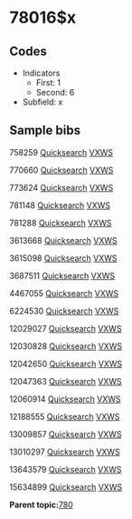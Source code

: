 # 78016$x

## Codes

-   Indicators
    -   First: 1
    -   Second: 6
-   Subfield: x

## Sample bibs

758259 [Quicksearch](https://search.library.yale.edu/catalog/758259) [VXWS](http://prodorbis.library.yale.edu:7014/vxws/GetHoldingsService?bibId=758259)

770660 [Quicksearch](https://search.library.yale.edu/catalog/770660) [VXWS](http://prodorbis.library.yale.edu:7014/vxws/GetHoldingsService?bibId=770660)

773624 [Quicksearch](https://search.library.yale.edu/catalog/773624) [VXWS](http://prodorbis.library.yale.edu:7014/vxws/GetHoldingsService?bibId=773624)

781148 [Quicksearch](https://search.library.yale.edu/catalog/781148) [VXWS](http://prodorbis.library.yale.edu:7014/vxws/GetHoldingsService?bibId=781148)

781288 [Quicksearch](https://search.library.yale.edu/catalog/781288) [VXWS](http://prodorbis.library.yale.edu:7014/vxws/GetHoldingsService?bibId=781288)

3613668 [Quicksearch](https://search.library.yale.edu/catalog/3613668) [VXWS](http://prodorbis.library.yale.edu:7014/vxws/GetHoldingsService?bibId=3613668)

3615098 [Quicksearch](https://search.library.yale.edu/catalog/3615098) [VXWS](http://prodorbis.library.yale.edu:7014/vxws/GetHoldingsService?bibId=3615098)

3687511 [Quicksearch](https://search.library.yale.edu/catalog/3687511) [VXWS](http://prodorbis.library.yale.edu:7014/vxws/GetHoldingsService?bibId=3687511)

4467055 [Quicksearch](https://search.library.yale.edu/catalog/4467055) [VXWS](http://prodorbis.library.yale.edu:7014/vxws/GetHoldingsService?bibId=4467055)

6224530 [Quicksearch](https://search.library.yale.edu/catalog/6224530) [VXWS](http://prodorbis.library.yale.edu:7014/vxws/GetHoldingsService?bibId=6224530)

12029027 [Quicksearch](https://search.library.yale.edu/catalog/12029027) [VXWS](http://prodorbis.library.yale.edu:7014/vxws/GetHoldingsService?bibId=12029027)

12030828 [Quicksearch](https://search.library.yale.edu/catalog/12030828) [VXWS](http://prodorbis.library.yale.edu:7014/vxws/GetHoldingsService?bibId=12030828)

12042650 [Quicksearch](https://search.library.yale.edu/catalog/12042650) [VXWS](http://prodorbis.library.yale.edu:7014/vxws/GetHoldingsService?bibId=12042650)

12047363 [Quicksearch](https://search.library.yale.edu/catalog/12047363) [VXWS](http://prodorbis.library.yale.edu:7014/vxws/GetHoldingsService?bibId=12047363)

12060914 [Quicksearch](https://search.library.yale.edu/catalog/12060914) [VXWS](http://prodorbis.library.yale.edu:7014/vxws/GetHoldingsService?bibId=12060914)

12188555 [Quicksearch](https://search.library.yale.edu/catalog/12188555) [VXWS](http://prodorbis.library.yale.edu:7014/vxws/GetHoldingsService?bibId=12188555)

13009857 [Quicksearch](https://search.library.yale.edu/catalog/13009857) [VXWS](http://prodorbis.library.yale.edu:7014/vxws/GetHoldingsService?bibId=13009857)

13010297 [Quicksearch](https://search.library.yale.edu/catalog/13010297) [VXWS](http://prodorbis.library.yale.edu:7014/vxws/GetHoldingsService?bibId=13010297)

13643579 [Quicksearch](https://search.library.yale.edu/catalog/13643579) [VXWS](http://prodorbis.library.yale.edu:7014/vxws/GetHoldingsService?bibId=13643579)

15634899 [Quicksearch](https://search.library.yale.edu/catalog/15634899) [VXWS](http://prodorbis.library.yale.edu:7014/vxws/GetHoldingsService?bibId=15634899)

**Parent topic:**[780](../../tags/780/780.md)


